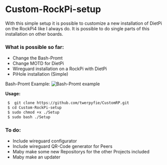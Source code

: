 # Custom-RockPi-setup


With this simple setup it is possible to customize a new installation of DietPi on the RockPi4 like I always do. It is possible to do single parts of this installation on other boards. 

### What is possible so far:

- Change the Bash-Promt
- Change MOTD for DietPi
- Wireguard installation on a RockPi with DietPi
- PiHole installation (Simple)



Bash-Promt Example:
![Bash-Promt example](https://raw.githubusercontent.com/twerpyfie/Custom-RockPi-setup/master/files/Bashpromt.PNG?raw=true "Bash-Promt")



**Usage:**

```bash
 $  git clone https://github.com/twerpyfie/CustomRP.git
 $ cd Custom-RockPi-setup
 $ sudo chmod +x ./Setup
 $ sudo bash ./Setup
```

### To do:

- Include wireguard configurator
- Include wireguard QR-Code generator for Peers
- Maby make some new Repositorys for the other Projects included
- Maby make an updater
